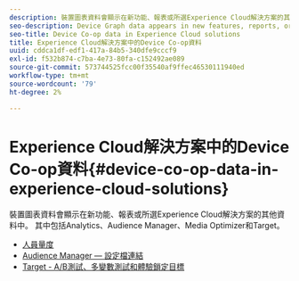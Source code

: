 ```yaml
---
description: 裝置圖表資料會顯示在新功能、報表或所選Experience Cloud解決方案的其他資料中。 其中包括Analytics、Audience Manager、Media Optimizer和Target。
seo-description: Device Graph data appears in new features, reports, or additional data in selected Experience Cloud solutions. These include Analytics, Audience Manager, Media Optimizer, and Target.
seo-title: Device Co-op data in Experience Cloud solutions
title: Experience Cloud解決方案中的Device Co-op資料
uuid: cddca1df-edf1-417a-84b5-340dfe9cccf9
exl-id: f532b874-c7ba-4e73-80fa-c152492ae089
source-git-commit: 573744525fcc00f35540af9ffec46530111940ed
workflow-type: tm+mt
source-wordcount: '79'
ht-degree: 2%

---
```


# Experience Cloud解決方案中的Device Co-op資料{#device-co-op-data-in-experience-cloud-solutions}

裝置圖表資料會顯示在新功能、報表或所選Experience Cloud解決方案的其他資料中。 其中包括Analytics、Audience Manager、Media Optimizer和Target。

* [人員量度](people.md)
* [Audience Manager — 設定檔連結](proflie-link.md)
* [Target - A/B測試、多變數測試和體驗鎖定目標](target.md)

